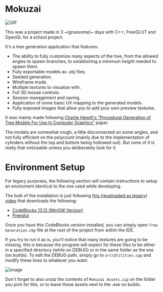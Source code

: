 # Mokuzai

![GIF](https://user-images.githubusercontent.com/48701454/154351831-b9755412-5c7d-4d0f-86f2-957ccb12104c.gif)

This was a project made in 3 ~(gruesome)~ days with C++, FreeGLUT and OpenGL for a school project.

It's a tree generation application that features:
* The ability to fully customize many aspects of the tree, from the allowed angles to spawn branches, to establishing a minimum height needed to spawn them.
* Fully exportable models as .obj files.
* Seeded generation.
* Wireframe mode.
* Multiple textures to visualize with.
* Full 3D mouse controls.
* Session management and saving.
* Application of some basic UV mapping to the generated models.
* Fully exposed images that allow you to add your own preview textures.

It was mainly made following [Charlie Hewitt's "Procedural Generation of Tree Models
For Use In Computer Graphics"](https://chewitt.me/Papers/CTH-Dissertation-2017.pdf) paper.

The models are somewhat rough, a little disconnected on some angles, and not fully efficient on the polycount (mainly due to the implementation of cylinders without the top and bottom being hollowed out). But none of it is really that noticeable unless you deliberately look for it.

# Environment Setup

For legacy purposes, the following section will contain instructions to setup an enviroment identical to the one used while developing.

The bulk of the installation is just following [this (reuploaded as legacy) video](https://youtu.be/ugmAdJs2_R4) that downloads the following:

* [CodeBlocks 13.12 (MinGW Version)](https://sourceforge.net/projects/codeblocks/files/Binaries/13.12/Windows/codeblocks-13.12mingw-setup.exe/download)
* [Freeglut](https://www.transmissionzero.co.uk/software/freeglut-devel/)

Once you have this CodeBlocks version installed, you can simply open `Tree Generation.cbp` file at the root of the project from within the IDE.

If you try to run it as is, you'll notice that many textures are going to be missing, this is because the program will expect for these files to be either in a specified directory (while on DEBUG) or in the same folder as the exe (on builds). To edit the DEBUG path, simply go to `src\Utilities.cpp` and modify these lines to whatever you want:

![image](https://user-images.githubusercontent.com/48701454/154349798-258bb53b-131e-425f-b658-f5b207311cd7.png)

Don't forget to also unzip the contents of `Mokuzai Assets.zip` on the folder you pick for this, or to leave these assets next to the .exe on builds.